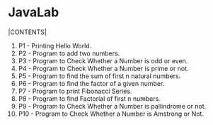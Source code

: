 # JavaLab
|CONTENTS|
1. P1 - Printing Hello World.
2. P2 - Program to add two numbers.
3. P3 - Program to Check Whether a Number is odd or even.
4. P4 - Program to Check Whether a Number is prime or not.
5. P5 - Program to find the sum of first n natural numbers.
6. P6 - Program to find the factor of a given number.
7. P7 - Program to print Fibonacci Series.
8. P8 - Program to find Factorial of first n numbers.
9. P9 - Program to Check Whether a Number is pallindrome or not.
10. P10 - Program to Check Whether a Number is Amstrong or Not.
